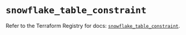 # `snowflake_table_constraint`

Refer to the Terraform Registry for docs: [`snowflake_table_constraint`](https://registry.terraform.io/providers/snowflakedb/snowflake/2.2.0/docs/resources/table_constraint).
